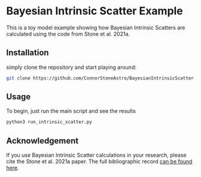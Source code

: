 # Bayesian Intrinsic Scatter Example

This is a toy model example showing how Bayesian Intrinsic Scatters are calculated using the code from Stone et al. 2021a.

## Installation

simply clone the repository and start playing around:

```bash
git clone https://github.com/ConnorStoneAstro/BayesianIntrinsicScatter.git
```

## Usage

To begin, just run the main script and see the results

```bash
python3 run_intrinsic_scatter.py
```

## Acknowledgement

If you use Bayesian Intrinsic Scatter calculations in your research, please cite the Stone et al. 2021a paper. The full bibliographic record [can be found here](https://ui.adsabs.harvard.edu/abs/2021ApJ...912...41S/abstract).

